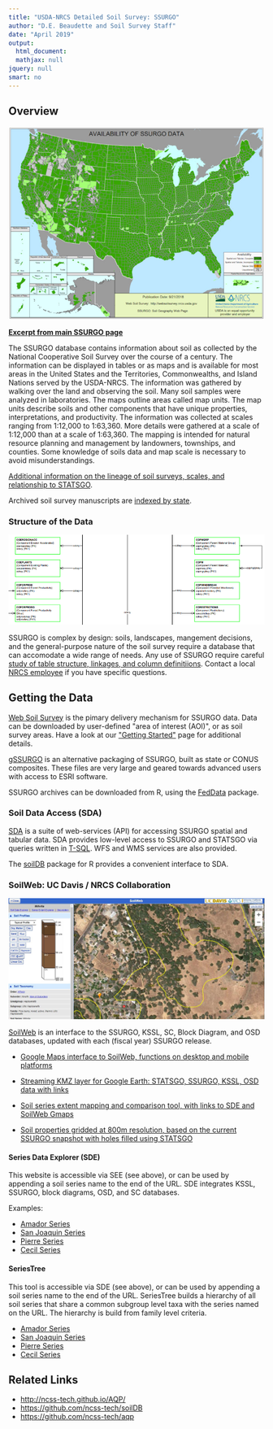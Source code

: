 ```yaml
---
title: "USDA-NRCS Detailed Soil Survey: SSURGO"
author: "D.E. Beaudette and Soil Survey Staff"
date: "April 2019"
output:
  html_document:
  mathjax: null
jquery: null
smart: no
---
```

  

  
## Overview

![](static-images/ssurgo-status.jpg)

**[Excerpt from main SSURGO page](https://www.nrcs.usda.gov/wps/portal/nrcs/detail/soils/survey/geo/?cid=nrcs142p2_053627)**

The SSURGO database contains information about soil as collected by the National Cooperative Soil Survey over the course of a century. The information can be displayed in tables or as maps and is available for most areas in the United States and the Territories, Commonwealths, and Island Nations served by the USDA-NRCS. The information was gathered by walking over the land and observing the soil. Many soil samples were analyzed in laboratories. The maps outline areas called map units. The map units describe soils and other components that have unique properties, interpretations, and productivity. The information was collected at scales ranging from 1:12,000 to 1:63,360. More details were gathered at a scale of 1:12,000 than at a scale of 1:63,360. The mapping is intended for natural resource planning and management by landowners, townships, and counties. Some knowledge of soils data and map scale is necessary to avoid misunderstandings.

[Additional information on the lineage of soil surveys, scales, and relationship to STATSGO](https://www.nrcs.usda.gov/wps/portal/nrcs/detail/soils/survey/geo/?cid=nrcs142p2_053626).

Archived soil survey manuscripts are [indexed by state](http://www.nrcs.usda.gov/wps/portal/nrcs/soilsurvey/soils/survey/state/).

### Structure of the Data
![](static-images/ssurgo-structure-demo.png)

SSURGO is complex by design: soils, landscapes, mangement decisions, and the general-purpose nature of the soil survey require a database that can accomodate a wide range of needs. Any use of SSURGO require careful [study of table structure, linkages, and column definitiions](https://www.nrcs.usda.gov/wps/portal/nrcs/detail/soils/survey/geo/?cid=nrcs142p2_053631). Contact a local [NRCS employee](https://www.nrcs.usda.gov/wps/portal/nrcs/main/national/contact/) if you have specific questions.



## Getting the Data

[Web Soil Survey](https://websoilsurvey.sc.egov.usda.gov/App/HomePage.htm) is the pimary delivery mechanism for SSURGO data. Data can be downloaded by user-defined "area of interest (AOI)", or as soil survey areas. Have a look at our ["Getting Started"](https://websoilsurvey.nrcs.usda.gov/app/GettingStarted.htm) page for additional details.

[gSSURGO](https://www.nrcs.usda.gov/wps/portal/nrcs/detail/soils/survey/geo/?cid=nrcs142p2_053628) is an alternative packaging of SSURGO, built as state or CONUS composites. These files are very large and geared towards advanced users with access to ESRI software.

SSURGO archives can be downloaded from R, using the [FedData](http://ropensci.github.io/FedData/) package.


### Soil Data Access (SDA)

[SDA](https://sdmdataaccess.nrcs.usda.gov/) is a suite of web-services (API) for accessing SSURGO spatial and tabular data. SDA provides low-level access to SSURGO and STATSGO via queries written in [T-SQL](https://technet.microsoft.com/en-us/library/bb264565(v=sql.90).aspx). WFS and WMS services are also provided.

The [soilDB](http://ncss-tech.github.io/AQP/soilDB/SDA-tutorial.html) package for R provides a convenient interface to SDA. 



### SoilWeb: UC Davis / NRCS Collaboration

![](static-images/soilweb-gmap-example.jpg)

[SoilWeb](https://casoilresource.lawr.ucdavis.edu/soilweb-apps) is an interface to the SSURGO, KSSL, SC, Block Diagram, and OSD databases, updated with each (fiscal year) SSURGO release.

   * [Google Maps interface to SoilWeb, functions on desktop and mobile platforms](http://casoilresource.lawr.ucdavis.edu/gmap/)
   
   * [Streaming KMZ layer for Google Earth: STATSGO, SSURGO, KSSL, OSD data with links](http://casoilresource.lawr.ucdavis.edu/soil_web/kml/SoilWeb.kmz)
   
   * [Soil series extent mapping and comparison tool, with links to SDE and SoilWeb Gmaps](http://casoilresource.lawr.ucdavis.edu/see/)
   
   * [Soil properties gridded at 800m resolution, based on the current SSURGO snapshot with holes filled using STATSGO](http://casoilresource.lawr.ucdavis.edu/soil-properties/)



#### Series Data Explorer (SDE)
This website is accessible via SEE (see above), or can be used by appending a soil series name to the end of the URL. SDE integrates KSSL, SSURGO, block diagrams, OSD, and SC databases.

Examples:

  * [Amador Series](http://casoilresource.lawr.ucdavis.edu/sde/?series=amador)
  * [San Joaquin Series](https://casoilresource.lawr.ucdavis.edu/sde/?series=san%20joaquin)
  * [Pierre Series](https://casoilresource.lawr.ucdavis.edu/sde/?series=pierre)
  * [Cecil Series](https://casoilresource.lawr.ucdavis.edu/sde/?series=cecil)


#### SeriesTree
This tool is accessible via SDE (see above), or can be used by appending a soil series name to the end of the URL. SeriesTree builds a hierarchy of all soil series that share a common subgroup level taxa with the series named on the URL. The hierarchy is build from family level criteria.


  * [Amador Series](http://soilmap2-1.lawr.ucdavis.edu/seriesTree/index.php?series=amador)
  * [San Joaquin Series](http://soilmap2-1.lawr.ucdavis.edu/seriesTree/index.php?series=san%20joaquin)
  * [Pierre Series](http://soilmap2-1.lawr.ucdavis.edu/seriesTree/index.php?series=pierre)
  * [Cecil Series](http://soilmap2-1.lawr.ucdavis.edu/seriesTree/index.php?series=cecil)



## Related Links

   * http://ncss-tech.github.io/AQP/
   * https://github.com/ncss-tech/soilDB
   * https://github.com/ncss-tech/aqp
   
   











